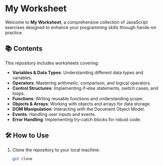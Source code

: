 # My Worksheet

Welcome to **My Worksheet**, a comprehensive collection of JavaScript exercises designed to enhance your programming skills through hands-on practice.

## 📚 Contents

This repository includes worksheets covering:

- **Variables & Data Types**: Understanding different data types and variables.
- **Operators**: Mastering arithmetic, comparison, and logical operators.
- **Control Structures**: Implementing if-else statements, switch cases, and loops.
- **Functions**: Writing reusable functions and understanding scope.
- **Objects & Arrays**: Working with objects and arrays for data storage.
- **DOM Manipulation**: Interacting with the Document Object Model.
- **Events**: Handling user inputs and events.
- **Error Handling**: Implementing try-catch blocks for robust code.

## 🛠️ How to Use

1. Clone the repository to your local machine:
   ```bash
   git clone 
